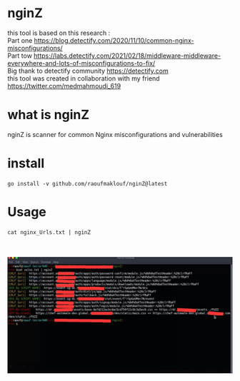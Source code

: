 # nginZ
this tool is based on this research : <br />
Part one https://blog.detectify.com/2020/11/10/common-nginx-misconfigurations/ <br />
Part tow https://labs.detectify.com/2021/02/18/middleware-middleware-everywhere-and-lots-of-misconfigurations-to-fix/<br />
Big thank to detectify community  https://detectify.com<br />
this tool was created in collaboration with my friend https://twitter.com/medmahmoudi_619 
# what is nginZ
nginZ is scanner for common Nginx misconfigurations and vulnerabilities
# install
`go install -v github.com/raoufmaklouf/nginZ@latest`
# Usage
`cat nginx_Urls.txt | nginZ` <br /><br /><br />


![alt text](https://github.com/raoufmaklouf/nginZ/blob/main/nginZ.jpeg)

